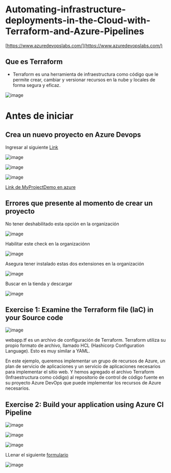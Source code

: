 # Automating-infrastructure-deployments-in-the-Cloud-with-Terraform-and-Azure-Pipelines 
[https://www.azuredevopslabs.com/](https://www.azuredevopslabs.com/)

## Que es Terraform
- Terraform es una herramienta de infraestructura como código que le permite crear, cambiar y versionar recursos en la nube y locales de forma segura y eficaz.
  
 ![image](https://github.com/JuanDpr99/Automating-infrastructure-deployments-in-the-Cloud-with-Terraform-and-Azure-Pipelines/assets/77819591/d3b3521f-5b61-4cec-862d-a34fa4eb60bd)

# Antes de iniciar
## Crea un nuevo proyecto en Azure Devops 

Ingresar al siguiente [Link](https://azuredevopsdemogenerator.azurewebsites.net/?TemplateId=77382&Name=Terraform)

![image](https://github.com/JuanDpr99/Automating-infrastructure-deployments-in-the-Cloud-with-Terraform-and-Azure-Pipelines/assets/77819591/a7bce872-9df5-4b05-8326-fa472cf952b7)

![image](https://github.com/JuanDpr99/Automating-infrastructure-deployments-in-the-Cloud-with-Terraform-and-Azure-Pipelines/assets/77819591/54078c53-f71e-4fcf-9fb4-7f31fba24f61)

![image](https://github.com/JuanDpr99/Automating-infrastructure-deployments-in-the-Cloud-with-Terraform-and-Azure-Pipelines/assets/77819591/ab348ae4-f292-46c8-a4b4-4412943c4e5c)

[Link de MyProjectDemo en azure](https://dev.azure.com/CVDS-Parroquiano/MyProjectDemo)




## Errores que presente al momento de crear un proyecto

No tener deshabilitado esta opción en la organización 

![image](https://github.com/JuanDpr99/Automating-infrastructure-deployments-in-the-Cloud-with-Terraform-and-Azure-Pipelines/assets/77819591/8ca760fb-57e0-4327-9bd1-88173490459c)


Habilitar este check en la organizaciónn

![image](https://github.com/JuanDpr99/Automating-infrastructure-deployments-in-the-Cloud-with-Terraform-and-Azure-Pipelines/assets/77819591/a7f2f5d6-6478-4bd1-a207-323690bd6d0b)

Asegura tener instalado estas dos extensiones en la organización 

![image](https://github.com/JuanDpr99/Automating-infrastructure-deployments-in-the-Cloud-with-Terraform-and-Azure-Pipelines/assets/77819591/5dbb7f52-de5d-4165-b0aa-7a8af45930e5)


Buscar en la tienda y descargar

![image](https://github.com/JuanDpr99/Automating-infrastructure-deployments-in-the-Cloud-with-Terraform-and-Azure-Pipelines/assets/77819591/7cd046bf-eb7f-4493-8cb4-9a11ac9c8197)


## Exercise 1: Examine the Terraform file (IaC) in your Source code

![image](https://github.com/JuanDpr99/Automating-infrastructure-deployments-in-the-Cloud-with-Terraform-and-Azure-Pipelines/assets/77819591/86b8e565-9915-49a1-9c4a-21d7845e593b)

webapp.tf es un archivo de configuración de Terraform. Terraform utiliza su propio formato de archivo, llamado HCL (Hashicorp Configuration Language). Esto es muy similar a YAML.

En este ejemplo, queremos implementar un grupo de recursos de Azure, un plan de servicio de aplicaciones y un servicio de aplicaciones necesarios para implementar el sitio web. Y hemos agregado el archivo Terraform (Infraestructura como código) al repositorio de control de código fuente en su proyecto Azure DevOps que puede implementar los recursos de Azure necesarios.


## Exercise 2: Build your application using Azure CI Pipeline

![image](https://github.com/JuanDpr99/Automating-infrastructure-deployments-in-the-Cloud-with-Terraform-and-Azure-Pipelines/assets/77819591/b34bd4ee-bb8a-47ac-98cb-dd117849880f)


![image](https://github.com/JuanDpr99/Automating-infrastructure-deployments-in-the-Cloud-with-Terraform-and-Azure-Pipelines/assets/77819591/c60d5779-3ef7-4e21-8c34-f9161e4bd67b)

![image](https://github.com/JuanDpr99/Automating-infrastructure-deployments-in-the-Cloud-with-Terraform-and-Azure-Pipelines/assets/77819591/381396d6-4d69-476a-8b51-b6577df0b3b6)


LLenar el siguiente [formulario](https://forms.office.com/pages/responsepage.aspx?id=v4j5cvGGr0GRqy180BHbR5zsR558741CrNi6q8iTpANURUhKMVA3WE4wMFhHRExTVlpET1BEMlZSTCQlQCN0PWcu) 

![image](https://github.com/JuanDpr99/Automating-infrastructure-deployments-in-the-Cloud-with-Terraform-and-Azure-Pipelines/assets/77819591/3f5adf7f-efb2-45d8-8eba-00a456a5a90f)





